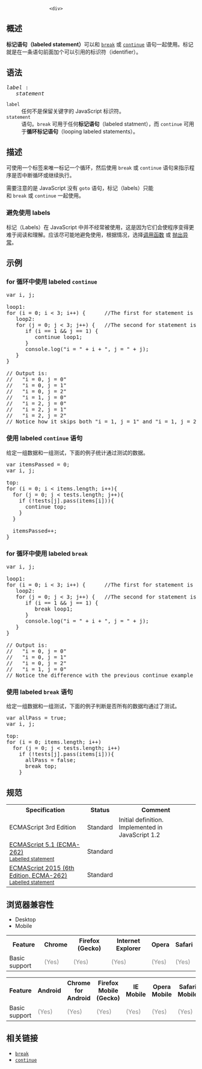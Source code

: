 
                
                  
                    <div>
<div><section id="Quick_Links" class="Quick_links"><!-- --></section></div>
</div>

<h2 name="Summary" id="Summary">&#x6982;&#x8FF0;</h2>

<p><strong>&#x6807;&#x8BB0;&#x8BED;&#x53E5;&#xFF08;labeled statement&#xFF09;</strong>&#x53EF;&#x4EE5;&#x548C; <a href="/zh-CN/docs/Web/JavaScript/Reference/Statements/break" title="break &#x8BED;&#x53E5;&#xA0;&#x4E2D;&#x6B62;&#x5F53;&#x524D;&#x5FAA;&#x73AF;&#xFF0C;switch &#x8BED;&#x53E5;&#x6216; label &#x8BED;&#x53E5;&#xFF0C;&#x5E76;&#x628A;&#x7A0B;&#x5E8F;&#x63A7;&#x5236;&#x6D41;&#x8F6C;&#x5230;&#x7D27;&#x63A5;&#x7740;&#x88AB;&#x4E2D;&#x6B62;&#x8BED;&#x53E5;&#x540E;&#x9762;&#x7684;&#x8BED;&#x53E5;&#x3002;"><code>break</code></a> &#x6216; <a href="/zh-CN/docs/Web/JavaScript/Reference/Statements/continue" title="continue &#x8BED;&#x53E5;&#x7ED3;&#x675F;&#x5F53;&#x524D;&#xFF08;&#x6216;&#x6807;&#x7B7E;&#xFF09;&#x7684;&#x5FAA;&#x73AF;&#x8BED;&#x53E5;&#x7684;&#x672C;&#x6B21;&#x8FED;&#x4EE3;&#xFF0C;&#x5E76;&#x7EE7;&#x7EED;&#x6267;&#x884C;&#x5FAA;&#x73AF;&#x7684;&#x4E0B;&#x4E00;&#x6B21;&#x8FED;&#x4EE3;&#x3002;"><code>continue</code></a> &#x8BED;&#x53E5;&#x4E00;&#x8D77;&#x4F7F;&#x7528;&#x3002;&#x6807;&#x8BB0;&#x5C31;&#x662F;&#x5728;&#x4E00;&#x6761;&#x8BED;&#x53E5;&#x524D;&#x9762;&#x52A0;&#x4E2A;&#x53EF;&#x4EE5;&#x5F15;&#x7528;&#x7684;&#x6807;&#x8BC6;&#x7B26;&#xFF08;identifier&#xFF09;&#x3002;</p>

<h2 name="Syntax" id="Syntax">&#x8BED;&#x6CD5;</h2>

<pre class="syntaxbox"><em>label</em> :
   <em>statement</em>
</pre>

<dl>
 <dt><code>label</code></dt>
 <dd>&#x4EFB;&#x4F55;&#x4E0D;&#x662F;&#x4FDD;&#x7559;&#x5173;&#x952E;&#x5B57;&#x7684; JavaScript &#x6807;&#x8BC6;&#x7B26;&#x3002;</dd>
 <dt><code>statement</code></dt>
 <dd>&#x8BED;&#x53E5;&#x3002;<code>break</code>&#xA0;&#x53EF;&#x7528;&#x4E8E;&#x4EFB;&#x4F55;<strong>&#x6807;&#x8BB0;&#x8BED;&#x53E5;</strong>&#xFF08;labeled statment&#xFF09;&#xFF0C;&#x800C;&#xA0;<code>continue</code>&#xA0;&#x53EF;&#x7528;&#x4E8E;<strong>&#x5FAA;&#x73AF;&#x6807;&#x8BB0;&#x8BED;&#x53E5;</strong>&#xFF08;looping labeled statements&#xFF09;&#x3002;</dd>
</dl>

<h2 name="Description" id="Description">&#x63CF;&#x8FF0;</h2>

<p>&#x53EF;&#x4F7F;&#x7528;&#x4E00;&#x4E2A;&#x6807;&#x7B7E;&#x6765;&#x552F;&#x4E00;&#x6807;&#x8BB0;&#x4E00;&#x4E2A;&#x5FAA;&#x73AF;&#xFF0C;&#x7136;&#x540E;&#x4F7F;&#x7528;&#xA0;<code>break</code>&#xA0;&#x6216;&#xA0;<code>continue</code> &#x8BED;&#x53E5;&#x6765;&#x6307;&#x793A;&#x7A0B;&#x5E8F;&#x662F;&#x5426;&#x4E2D;&#x65AD;&#x5FAA;&#x73AF;&#x6216;&#x7EE7;&#x7EED;&#x6267;&#x884C;&#x3002;</p>

<p>&#x9700;&#x8981;&#x6CE8;&#x610F;&#x7684;&#x662F; JavaScript &#x6CA1;&#x6709;&#xA0;<code>goto</code> &#x8BED;&#x53E5;&#xFF0C;&#x6807;&#x8BB0;&#xFF08;labels&#xFF09;&#x53EA;&#x80FD;&#x548C;&#xA0;<code>break</code>&#xA0;&#x6216;&#xA0;<code>continue</code>&#xA0;&#x4E00;&#x8D77;&#x4F7F;&#x7528;&#x3002;</p>

<div class="warning">
<h3 name="Avoid_using_labels" id="Avoid_using_labels">&#x907F;&#x514D;&#x4F7F;&#x7528; labels</h3>

<p>&#x6807;&#x8BB0;&#xFF08;Labels&#xFF09;&#x5728; JavaScript &#x4E2D;&#x5E76;&#x4E0D;&#x7ECF;&#x5E38;&#x88AB;&#x4F7F;&#x7528;&#xFF0C;&#x8FD9;&#x662F;&#x56E0;&#x4E3A;&#x5B83;&#x4EEC;&#x4F1A;&#x4F7F;&#x7A0B;&#x5E8F;&#x53D8;&#x5F97;&#x66F4;&#x96BE;&#x4E8E;&#x9605;&#x8BFB;&#x548C;&#x7406;&#x89E3;&#x3002;&#x5E94;&#x8BE5;&#x5C3D;&#x53EF;&#x80FD;&#x5730;&#x907F;&#x514D;&#x4F7F;&#x7528;&#xFF0C;&#x6839;&#x636E;&#x60C5;&#x51B5;&#xFF0C;&#x9009;&#x62E9;<a href="/zh-CN/docs/Web/JavaScript/Reference/Statements/function" title="function">&#x8C03;&#x7528;&#x51FD;&#x6570;</a>&#xA0;&#x6216;&#xA0;<a href="/zh-CN/docs/Web/JavaScript/Reference/Statements/throw" title="throw">&#x629B;&#x51FA;&#x5F02;&#x5E38;</a>&#x3002;</p>
</div>

<h2 name="Examples" id="Examples">&#x793A;&#x4F8B;</h2>

<h3 id="for_&#x5FAA;&#x73AF;&#x4E2D;&#x4F7F;&#x7528;_labeled_continue">for &#x5FAA;&#x73AF;&#x4E2D;&#x4F7F;&#x7528; labeled <code>continue</code></h3>

<pre class="brush: js">var i, j;

loop1:
for (i = 0; i &lt; 3; i++) {      //The first for statement is labeled &quot;loop1&quot;
   loop2:
   for (j = 0; j &lt; 3; j++) {   //The second for statement is labeled &quot;loop2&quot;
      if (i == 1 &amp;&amp; j == 1) {
         continue loop1;
      }
      console.log(&quot;i = &quot; + i + &quot;, j = &quot; + j);
   }
}

// Output is:
//   &quot;i = 0, j = 0&quot;
//   &quot;i = 0, j = 1&quot;
//   &quot;i = 0, j = 2&quot;
//   &quot;i = 1, j = 0&quot;
//   &quot;i = 2, j = 0&quot;
//   &quot;i = 2, j = 1&quot;
//   &quot;i = 2, j = 2&quot;
// Notice how it skips both &quot;i = 1, j = 1&quot; and &quot;i = 1, j = 2&quot;
</pre>

<h3 name="Example_2" id="Example_2">&#x4F7F;&#x7528; labeled <code>continue</code>&#xA0;&#x8BED;&#x53E5;</h3>

<p>&#x7ED9;&#x5B9A;&#x4E00;&#x7EC4;&#x6570;&#x636E;&#x548C;&#x4E00;&#x7EC4;&#x6D4B;&#x8BD5;&#xFF0C;&#x4E0B;&#x9762;&#x7684;&#x4F8B;&#x5B50;&#x7EDF;&#x8BA1;&#x901A;&#x8FC7;&#x6D4B;&#x8BD5;&#x7684;&#x6570;&#x636E;&#x3002;</p>

<pre class="brush: js">var itemsPassed = 0;
var i, j;

top:
for (i = 0; i &lt; items.length; i++){
  for (j = 0; j &lt; tests.length; j++){
    if (!tests[j].pass(items[i])){
      continue top;
    }
  }

  itemsPassed++;
}</pre>

<h3 id="for_&#x5FAA;&#x73AF;&#x4E2D;&#x4F7F;&#x7528;_labeled_break">for &#x5FAA;&#x73AF;&#x4E2D;&#x4F7F;&#x7528; labeled&#xA0;<code>break</code></h3>

<pre class="brush: js">var i, j;

loop1:
for (i = 0; i &lt; 3; i++) {      //The first for statement is labeled &quot;loop1&quot;
   loop2:
   for (j = 0; j &lt; 3; j++) {   //The second for statement is labeled &quot;loop2&quot;
      if (i == 1 &amp;&amp; j == 1) {
         break loop1;
      }
      console.log(&quot;i = &quot; + i + &quot;, j = &quot; + j);
   }
}

// Output is:
//   &quot;i = 0, j = 0&quot;
//   &quot;i = 0, j = 1&quot;
//   &quot;i = 0, j = 2&quot;
//   &quot;i = 1, j = 0&quot;
// Notice the difference with the previous continue example</pre>

<h3 name="Example_3" id="Example_3">&#x4F7F;&#x7528; labeled <code>break</code>&#xA0;&#x8BED;&#x53E5;</h3>

<p>&#x7ED9;&#x5B9A;&#x4E00;&#x7EC4;&#x6570;&#x636E;&#x548C;&#x4E00;&#x7EC4;&#x6D4B;&#x8BD5;&#xFF0C;&#x4E0B;&#x9762;&#x7684;&#x4F8B;&#x5B50;&#x5224;&#x65AD;&#x662F;&#x5426;&#x6240;&#x6709;&#x7684;&#x6570;&#x636E;&#x5747;&#x901A;&#x8FC7;&#x4E86;&#x6D4B;&#x8BD5;&#x3002;</p>

<pre class="brush: js">var allPass = true;
var i, j;

top:
for (i = 0; items.length; i++)
  for (j = 0; j &lt; tests.length; i++)
    if (!tests[j].pass(items[i])){
      allPass = false;
      break top;
    }</pre>

<h2 id="&#x89C4;&#x8303;">&#x89C4;&#x8303;</h2>

<table class="standard-table">
 <tbody>
  <tr>
   <th scope="col">Specification</th>
   <th scope="col">Status</th>
   <th scope="col">Comment</th>
  </tr>
  <tr>
   <td>ECMAScript 3rd Edition</td>
   <td>Standard</td>
   <td>Initial definition. Implemented in JavaScript 1.2</td>
  </tr>
  <tr>
   <td><a href="http://www.ecma-international.org/ecma-262/5.1/#sec-12.12" class="external" lang="en" hreflang="en">ECMAScript 5.1 (ECMA-262)<br><small lang="zh-CN">Labelled statement</small></a></td>
   <td><span class="spec-Standard">Standard</span></td>
   <td>&#xA0;</td>
  </tr>
  <tr>
   <td><a href="http://www.ecma-international.org/ecma-262/6.0/#sec-labelled-statements" class="external" lang="en" hreflang="en">ECMAScript 2015 (6th Edition, ECMA-262)<br><small lang="zh-CN">Labelled statement</small></a></td>
   <td><span class="spec-Standard">Standard</span></td>
   <td>&#xA0;</td>
  </tr>
 </tbody>
</table>

<h2 id="&#x6D4F;&#x89C8;&#x5668;&#x517C;&#x5BB9;&#x6027;">&#x6D4F;&#x89C8;&#x5668;&#x517C;&#x5BB9;&#x6027;</h2>

<p></p><div class="htab"> 
    <a name="AutoCompatibilityTable" id="AutoCompatibilityTable"></a> 
    <ul> 
        <li class="selected"><a>Desktop</a></li> 
        <li><a>Mobile</a></li> 
    </ul> 
</div><p></p>

<div id="compat-desktop">
<table class="compat-table">
 <tbody>
  <tr>
   <th>Feature</th>
   <th>Chrome</th>
   <th>Firefox (Gecko)</th>
   <th>Internet Explorer</th>
   <th>Opera</th>
   <th>Safari</th>
  </tr>
  <tr>
   <td>Basic support</td>
   <td><span title="Please update this with the earliest version of support." style="color: #888;">(Yes)</span></td>
   <td><span title="Please update this with the earliest version of support." style="color: #888;">(Yes)</span></td>
   <td><span title="Please update this with the earliest version of support." style="color: #888;">(Yes)</span></td>
   <td><span title="Please update this with the earliest version of support." style="color: #888;">(Yes)</span></td>
   <td><span title="Please update this with the earliest version of support." style="color: #888;">(Yes)</span></td>
  </tr>
 </tbody>
</table>
</div>

<div id="compat-mobile">
<table class="compat-table">
 <tbody>
  <tr>
   <th>Feature</th>
   <th>Android</th>
   <th>Chrome for Android</th>
   <th>Firefox Mobile (Gecko)</th>
   <th>IE Mobile</th>
   <th>Opera Mobile</th>
   <th>Safari Mobile</th>
  </tr>
  <tr>
   <td>Basic support</td>
   <td><span title="Please update this with the earliest version of support." style="color: #888;">(Yes)</span></td>
   <td><span title="Please update this with the earliest version of support." style="color: #888;">(Yes)</span></td>
   <td><span title="Please update this with the earliest version of support." style="color: #888;">(Yes)</span></td>
   <td><span title="Please update this with the earliest version of support." style="color: #888;">(Yes)</span></td>
   <td><span title="Please update this with the earliest version of support." style="color: #888;">(Yes)</span></td>
   <td><span title="Please update this with the earliest version of support." style="color: #888;">(Yes)</span></td>
  </tr>
 </tbody>
</table>
</div>

<h2 name="See_also" id="See_also">&#x76F8;&#x5173;&#x94FE;&#x63A5;</h2>

<ul>
 <li><a href="/zh-CN/docs/Web/JavaScript/Reference/Statements/break" title="break &#x8BED;&#x53E5;&#xA0;&#x4E2D;&#x6B62;&#x5F53;&#x524D;&#x5FAA;&#x73AF;&#xFF0C;switch &#x8BED;&#x53E5;&#x6216; label &#x8BED;&#x53E5;&#xFF0C;&#x5E76;&#x628A;&#x7A0B;&#x5E8F;&#x63A7;&#x5236;&#x6D41;&#x8F6C;&#x5230;&#x7D27;&#x63A5;&#x7740;&#x88AB;&#x4E2D;&#x6B62;&#x8BED;&#x53E5;&#x540E;&#x9762;&#x7684;&#x8BED;&#x53E5;&#x3002;"><code>break</code></a></li>
 <li><a href="/zh-CN/docs/Web/JavaScript/Reference/Statements/continue" title="continue &#x8BED;&#x53E5;&#x7ED3;&#x675F;&#x5F53;&#x524D;&#xFF08;&#x6216;&#x6807;&#x7B7E;&#xFF09;&#x7684;&#x5FAA;&#x73AF;&#x8BED;&#x53E5;&#x7684;&#x672C;&#x6B21;&#x8FED;&#x4EE3;&#xFF0C;&#x5E76;&#x7EE7;&#x7EED;&#x6267;&#x884C;&#x5FAA;&#x73AF;&#x7684;&#x4E0B;&#x4E00;&#x6B21;&#x8FED;&#x4EE3;&#x3002;"><code>continue</code></a></li>
</ul>
                  
                
              